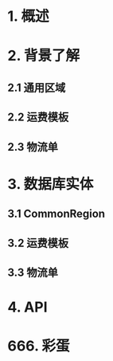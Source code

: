 # 1. 概述

# 2. 背景了解

## 2.1 通用区域

## 2.2 运费模板

## 2.3 物流单

# 3. 数据库实体

## 3.1 CommonRegion

## 3.2 运费模板

## 3.3 物流单

# 4. API

# 666. 彩蛋

